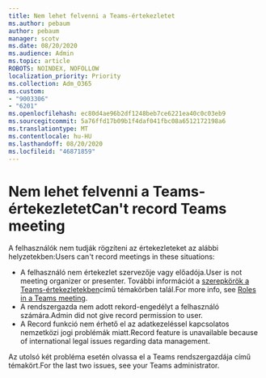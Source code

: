 ```yaml
---
title: Nem lehet felvenni a Teams-értekezletet
ms.author: pebaum
author: pebaum
manager: scotv
ms.date: 08/20/2020
ms.audience: Admin
ms.topic: article
ROBOTS: NOINDEX, NOFOLLOW
localization_priority: Priority
ms.collection: Adm_O365
ms.custom:
- "9003306"
- "6201"
ms.openlocfilehash: ec80d4ae96b2df1248beb7ce6221ea40c0c03eb9
ms.sourcegitcommit: 5a76ffd17b09b1f4daf041fbc08a6512172198a6
ms.translationtype: MT
ms.contentlocale: hu-HU
ms.lasthandoff: 08/20/2020
ms.locfileid: "46871859"
---
```

# <a name="cant-record-teams-meeting"></a><span data-ttu-id="1e88c-102">Nem lehet felvenni a Teams-értekezletet</span><span class="sxs-lookup"><span data-stu-id="1e88c-102">Can't record Teams meeting</span></span>

<span data-ttu-id="1e88c-103">A felhasználók nem tudják rögzíteni az értekezleteket az alábbi helyzetekben:</span><span class="sxs-lookup"><span data-stu-id="1e88c-103">Users can't record meetings in these situations:</span></span>  

- <span data-ttu-id="1e88c-104">A felhasználó nem értekezlet szervezője vagy előadója.</span><span class="sxs-lookup"><span data-stu-id="1e88c-104">User is not meeting organizer or presenter.</span></span> <span data-ttu-id="1e88c-105">További információt a [szerepkörök a Teams-értekezletekben](https://support.microsoft.com/office/roles-in-a-teams-meeting-c16fa7d0-1666-4dde-8686-0a0bfe16e019)című témakörben talál.</span><span class="sxs-lookup"><span data-stu-id="1e88c-105">For more info, see [Roles in a Teams meeting](https://support.microsoft.com/office/roles-in-a-teams-meeting-c16fa7d0-1666-4dde-8686-0a0bfe16e019).</span></span>
- <span data-ttu-id="1e88c-106">A rendszergazda nem adott rekord-engedélyt a felhasználó számára.</span><span class="sxs-lookup"><span data-stu-id="1e88c-106">Admin did not give record permission to user.</span></span>
- <span data-ttu-id="1e88c-107">A Record funkció nem érhető el az adatkezeléssel kapcsolatos nemzetközi jogi problémák miatt.</span><span class="sxs-lookup"><span data-stu-id="1e88c-107">Record feature is unavailable because of international legal issues regarding data management.</span></span>

<span data-ttu-id="1e88c-108">Az utolsó két probléma esetén olvassa el a Teams rendszergazdája című témakört.</span><span class="sxs-lookup"><span data-stu-id="1e88c-108">For the last two issues, see your Teams administrator.</span></span>